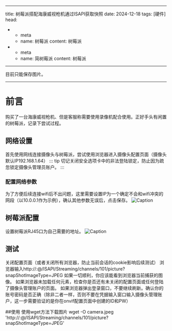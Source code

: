 
---
title: 树莓派搭配海康威视枪机通过ISAPI获取快照
date: 2024-12-18
tags: [硬件]
head:
  - - meta
    - name: 树莓派
      content: 树莓派
  - - meta
    - name: 简树莓派
      content: 树莓派
---
目前只能保存图片。 

---

# 前言
购买了一台海康威视枪机、但是客服称需要使用录像机配合使用。正好手头有闲置的树莓派，记录下尝试过程。

## 网络设置
首先使用网线连接摄像头与树莓派，尝试使用浏览器进入摄像头配置页面（摄像头默认IP192.168.1.64）
::: tip
切记关闭安全选项卡中的非法登陆锁定，防止因为疏忽锁定摄像头管理员账户。
:::
### 配置网络参数
为了方便后续连接wifi后不出问题，这里需要设置IP为一个确定不会和wifi冲突的网段（以10.0.0.1作为示例），确认其他参数无误后，点击保存。
![Caption](/ipcam1.jpg) 

## 树莓派配置
设置树莓派RJ45口为自己需要的地址。 
![Caption](/ipcam3.jpg) 


## 测试
关闭配置页面（或者关闭所有浏览器，防止当前会话的cookie影响后续测试）
浏览器输入http://<ID>:<PW>@<IP>/ISAPI/Streaming/channels/101/picture?snapShotImageType=JPEG
如果一切顺利，你应该能看到浏览器当前捕获的图像。
如果浏览器未加载任何元素，检查你是否还有未关闭的配置页面或任何登陆了摄像头管理账户的页面。
如果浏览器弹出登录窗口，不要继续刷新。确认你的账号密码是否正确（除非二者一样，否则不要在凭据输入窗口输入摄像头管理账户，这一步需要验证的是你在onvif配置页面中创建的ID和PW）

##使用
使用wget方法下载图片
wget -O camera.jpeg 'http://<ID>:<PW>@<IP>/ISAPI/Streaming/channels/101/picture?snapShotImageType=JPEG'